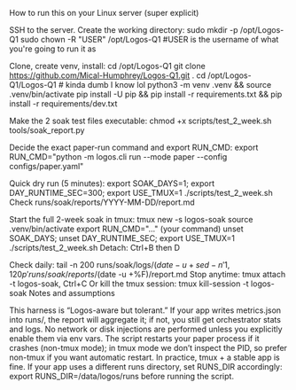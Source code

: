 How to run this on your Linux server (super explicit)

SSH to the server. Create the working directory:
sudo mkdir -p /opt/Logos-Q1
sudo chown -R "USER" /opt/Logos-Q1   #USER is the username of what you're going to run it as

Clone, create venv, install:
cd /opt/Logos-Q1
git clone https://github.com/Mical-Humphrey/Logos-Q1.git .
cd /opt/Logos-Q1/Logos-Q1            # kinda dumb I know lol
python3 -m venv .venv && source .venv/bin/activate
pip install -U pip && pip install -r requirements.txt && pip install -r requirements/dev.txt

Make the 2 soak test files executable:
chmod +x scripts/test_2_week.sh tools/soak_report.py

Decide the exact paper-run command and export RUN_CMD:
export RUN_CMD="python -m logos.cli run --mode paper --config configs/paper.yaml"

Quick dry run (5 minutes):
export SOAK_DAYS=1; export DAY_RUNTIME_SEC=300; export USE_TMUX=1
./scripts/test_2_week.sh
Check runs/soak/reports/YYYY-MM-DD/report.md

Start the full 2-week soak in tmux:
tmux new -s logos-soak
source .venv/bin/activate
export RUN_CMD="..." (your command)
unset SOAK_DAYS; unset DAY_RUNTIME_SEC; export USE_TMUX=1
./scripts/test_2_week.sh
Detach: Ctrl+B then D

Check daily:
tail -n 200 runs/soak/logs/$(date -u +%F).log
sed -n '1,120p' runs/soak/reports/$(date -u +%F)/report.md
Stop anytime:
tmux attach -t logos-soak, Ctrl+C
Or kill the tmux session: tmux kill-session -t logos-soak
Notes and assumptions

This harness is “Logos-aware but tolerant.” If your app writes metrics.json into runs/, the report will aggregate it; if not, you still get orchestrator stats and logs.
No network or disk injections are performed unless you explicitly enable them via env vars.
The script restarts your paper process if it crashes (non-tmux mode); in tmux mode we don’t inspect the PID, so prefer non-tmux if you want automatic restart. In practice, tmux + a stable app is fine.
If your app uses a different runs directory, set RUNS_DIR accordingly: export RUNS_DIR=/data/logos/runs before running the script.